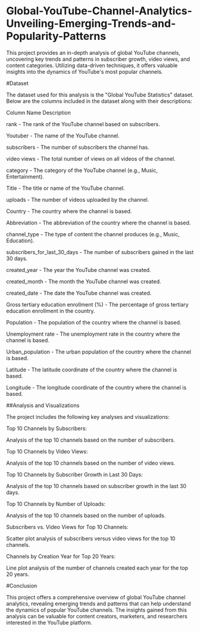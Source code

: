 # Global-YouTube-Channel-Analytics-Unveiling-Emerging-Trends-and-Popularity-Patterns
This project provides an in-depth analysis of global YouTube channels, uncovering key trends and patterns in subscriber growth, video views, and content categories. Utilizing data-driven techniques, it offers valuable insights into the dynamics of YouTube's most popular channels.

#Dataset

The dataset used for this analysis is the "Global YouTube Statistics" dataset. Below are the columns included in the dataset along with their descriptions:

Column Name	Description

rank	- The rank of the YouTube channel based on subscribers.

Youtuber	- The name of the YouTube channel.

subscribers	- The number of subscribers the channel has.

video views -	The total number of views on all videos of the channel.

category	- The category of the YouTube channel (e.g., Music, Entertainment).

Title	- The title or name of the YouTube channel.

uploads	- The number of videos uploaded by the channel.

Country	- The country where the channel is based.

Abbreviation -	The abbreviation of the country where the channel is based.

channel_type	- The type of content the channel produces (e.g., Music, Education).

subscribers_for_last_30_days -	The number of subscribers gained in the last 30 days.

created_year	- The year the YouTube channel was created.

created_month	- The month the YouTube channel was created.

created_date	- The date the YouTube channel was created.

Gross tertiary education enrollment (%) -	The percentage of gross tertiary education enrollment in the country.

Population	- The population of the country where the channel is based.

Unemployment rate -	The unemployment rate in the country where the channel is based.

Urban_population	- The urban population of the country where the channel is based.

Latitude -	The latitude coordinate of the country where the channel is based.

Longitude	- The longitude coordinate of the country where the channel is based.

##Analysis and Visualizations

The project includes the following key analyses and visualizations:


Top 10 Channels by Subscribers:

Analysis of the top 10 channels based on the number of subscribers.

Top 10 Channels by Video Views:

Analysis of the top 10 channels based on the number of video views.

Top 10 Channels by Subscriber Growth in Last 30 Days:

Analysis of the top 10 channels based on subscriber growth in the last 30 days.

Top 10 Channels by Number of Uploads:

Analysis of the top 10 channels based on the number of uploads.

Subscribers vs. Video Views for Top 10 Channels:

Scatter plot analysis of subscribers versus video views for the top 10 channels.

Channels by Creation Year for Top 20 Years:

Line plot analysis of the number of channels created each year for the top 20 years.

#Conclusion

This project offers a comprehensive overview of global YouTube channel analytics, revealing emerging trends and patterns that can help understand the dynamics of popular YouTube channels. The insights gained from this analysis can be valuable for content creators, marketers, and researchers interested in the YouTube platform.
